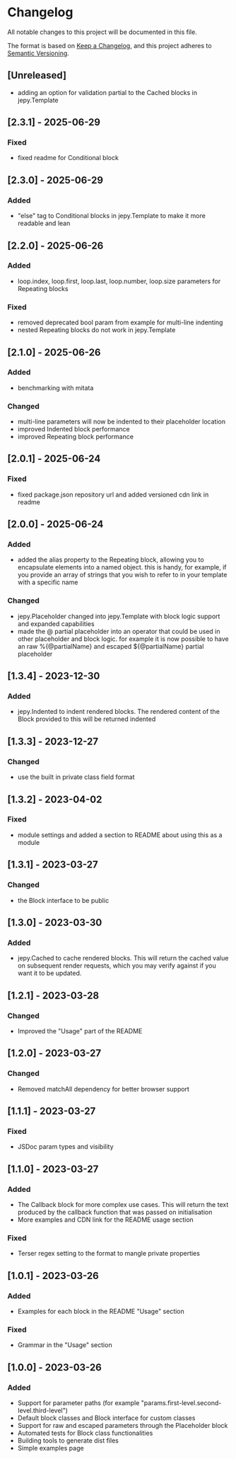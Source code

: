 # Changelog

All notable changes to this project will be documented in this file.

The format is based on [Keep a Changelog](https://keepachangelog.com/en/1.0.0/),
and this project adheres to [Semantic Versioning](https://semver.org/spec/v2.0.0.html).

## [Unreleased]

-   adding an option for validation partial to the Cached blocks in jepy.Template

## [2.3.1] - 2025-06-29

### Fixed

- fixed readme for Conditional block

## [2.3.0] - 2025-06-29

### Added

-   "else" tag to Conditional blocks in jepy.Template to make it more readable and lean

## [2.2.0] - 2025-06-26

### Added

-   loop.index, loop.first, loop.last, loop.number, loop.size parameters for Repeating blocks

### Fixed

-   removed deprecated bool param from example for multi-line indenting
-   nested Repeating blocks do not work in jepy.Template

## [2.1.0] - 2025-06-26

### Added

-   benchmarking with mitata

### Changed

-   multi-line parameters will now be indented to their placeholder location
-   improved Indented block performance
-   improved Repeating block performance

## [2.0.1] - 2025-06-24

### Fixed

-   fixed package.json repository url and added versioned cdn link in readme

## [2.0.0] - 2025-06-24

### Added

-   added the alias property to the Repeating block, allowing you to encapsulate elements into a named object. this is handy, for example, if you provide an array of strings that you wish to refer to in your template with a specific name

### Changed

-   jepy.Placeholder changed into jepy.Template with block logic support and expanded capabilities
-   made the @ partial placeholder into an operator that could be used in other placeholder and block logic. for example it is now possible to have an raw %{@partialName} and escaped ${@partialName} partial placeholder

## [1.3.4] - 2023-12-30

### Added

-   jepy.Indented to indent rendered blocks. The rendered content of the Block provided to this will be returned indented

## [1.3.3] - 2023-12-27

### Changed

-   use the built in private class field format

## [1.3.2] - 2023-04-02

### Fixed

-   module settings and added a section to README about using this as a module

## [1.3.1] - 2023-03-27

### Changed

-   the Block interface to be public

## [1.3.0] - 2023-03-30

### Added

-   jepy.Cached to cache rendered blocks. This will return the cached value on subsequent render requests, which you may verify against if you want it to be updated.

## [1.2.1] - 2023-03-28

### Changed

-   Improved the "Usage" part of the README

## [1.2.0] - 2023-03-27

### Changed

-   Removed matchAll dependency for better browser support

## [1.1.1] - 2023-03-27

### Fixed

-   JSDoc param types and visibility

## [1.1.0] - 2023-03-27

### Added

-   The Callback block for more complex use cases. This will return the text produced by the callback function that was passed on initialisation
-   More examples and CDN link for the README usage section

### Fixed

-   Terser regex setting to the format to mangle private properties

## [1.0.1] - 2023-03-26

### Added

-   Examples for each block in the README "Usage" section

### Fixed

-   Grammar in the "Usage" section

## [1.0.0] - 2023-03-26

### Added

-   Support for parameter paths (for example "params.first-level.second-level.third-level")
-   Default block classes and Block interface for custom classes
-   Support for raw and escaped parameters through the Placeholder block
-   Automated tests for Block class functionalities
-   Building tools to generate dist files
-   Simple examples page
